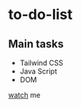 # to-do-list
## **Main tasks**
* Tailwind CSS
* Java Script
* DOM

[watch](https://julakiselkova.github.io/to-do-list/) me
